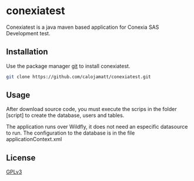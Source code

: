 # conexiatest

Conexiatest is a  java maven based application for Conexia SAS Development test.

## Installation

Use the package manager [git](https://github.com/calojamatt/conexiatest.git) to install conexiatest.

```bash
git clone https://github.com/calojamatt/conexiatest.git
```

## Usage

After download source code, you must execute the scrips in the folder [script] to create the database, users and tables.

The application runs over Wildfly, it does not need an especific datasource to run. The configuration to the database is in the file applicationContext.xml

## License
[GPLv3](https://www.gnu.org/licenses/gpl-3.0.html)
